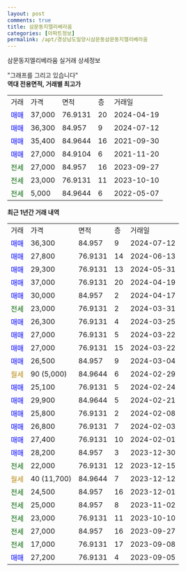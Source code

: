 ```yaml
---
layout: post
comments: true
title: 삼문동지엘리베라움
categories: [아파트정보]
permalink: /apt/경상남도밀양시삼문동삼문동지엘리베라움
---
```


삼문동지엘리베라움 실거래 상세정보

<script type="text/javascript">
  google.charts.load('current', {'packages':['line', 'corechart']});
  google.charts.setOnLoadCallback(drawChart);

  function drawChart() {
    var data = new google.visualization.DataTable();
    data.addColumn('date', '거래일');
    data.addColumn('number', "매매");
    data.addColumn('number', "전세");
    data.addColumn('number', "전매");

    data.addRows([[new Date(Date.parse("2024-07-12")), 36300, null, null], [new Date(Date.parse("2024-06-13")), 27800, null, null], [new Date(Date.parse("2024-05-31")), 29300, null, null], [new Date(Date.parse("2024-04-19")), 37000, null, null], [new Date(Date.parse("2024-04-17")), 30000, null, null], [new Date(Date.parse("2024-03-31")), null, 23000, null], [new Date(Date.parse("2024-03-25")), 26300, null, null], [new Date(Date.parse("2024-03-22")), 27000, null, null], [new Date(Date.parse("2024-03-22")), 27000, null, null], [new Date(Date.parse("2024-03-04")), 26500, null, null], [new Date(Date.parse("2024-02-29")), null, null, null], [new Date(Date.parse("2024-02-24")), 25100, null, null], [new Date(Date.parse("2024-02-21")), 29900, null, null], [new Date(Date.parse("2024-02-08")), 25800, null, null], [new Date(Date.parse("2024-02-03")), 26800, null, null], [new Date(Date.parse("2024-02-01")), 27400, null, null], [new Date(Date.parse("2023-12-30")), 28200, null, null], [new Date(Date.parse("2023-12-15")), null, 22000, null], [new Date(Date.parse("2023-12-12")), null, null, null], [new Date(Date.parse("2023-12-01")), null, 24500, null], [new Date(Date.parse("2023-11-02")), null, 25000, null], [new Date(Date.parse("2023-10-10")), null, 23000, null], [new Date(Date.parse("2023-09-27")), null, 27000, null], [new Date(Date.parse("2023-09-08")), null, 17000, null], [new Date(Date.parse("2023-09-05")), 27200, null, null]]);

    var options = {
      hAxis: {
        format: 'yyyy/MM/dd'
      },    
      lineWidth: 0,
      pointsVisible: true,    
      title: '최근 1년간 유형별 실거래가 분포',
      legend: { position: 'bottom' }
    };

    var formatter = new google.visualization.NumberFormat({pattern:'###,###'} );
    formatter.format(data, 1);
    formatter.format(data, 2);
    
    setTimeout(function() {
        var chart = new google.visualization.LineChart(document.getElementById('columnchart_material'));
        chart.draw(data, (options));
        document.getElementById('loading').style.display = 'none';
    }, 200);
  }
</script>


<div id="loading" style="z-index:20; display: block; margin-left: 0px">"그래프를 그리고 있습니다"</div>
<div id="columnchart_material" style="width: 95%; margin-left: 0px; display: block"></div>
<!-- contents start -->
<b>역대 전용면적, 거래별 최고가</b>
<table class="sortable">
    <tr>
      <td>거래</td>
      <td>가격</td>
      <td>면적</td>
      <td>층</td>
      <td>거래일</td>
    </tr>
        <tr>
          <td><a style="color: blue">매매</a></td>
          <td>37,000</td>
          <td>76.9131</td>
          <td>20</td>
          <td>2024-04-19</td>
        </tr>            <tr>
          <td><a style="color: blue">매매</a></td>
          <td>36,300</td>
          <td>84.957</td>
          <td>9</td>
          <td>2024-07-12</td>
        </tr>            <tr>
          <td><a style="color: blue">매매</a></td>
          <td>35,400</td>
          <td>84.9644</td>
          <td>16</td>
          <td>2021-09-30</td>
        </tr>            <tr>
          <td><a style="color: blue">매매</a></td>
          <td>27,000</td>
          <td>84.9104</td>
          <td>6</td>
          <td>2021-11-20</td>
        </tr>        
        <tr>
              <td><a style="color: darkgreen">전세</a></td>
              <td>27,000</td>
              <td>84.957</td>
              <td>16</td>
              <td>2023-09-27</td>
            </tr>            <tr>
              <td><a style="color: darkgreen">전세</a></td>
              <td>23,000</td>
              <td>76.9131</td>
              <td>11</td>
              <td>2023-10-10</td>
            </tr>            <tr>
              <td><a style="color: darkgreen">전세</a></td>
              <td>5,000</td>
              <td>84.9644</td>
              <td>6</td>
              <td>2022-05-07</td>
            </tr>        
    
</table>

<b>최근 1년간 거래 내역</b>

<table class="sortable">
    <tr>
      <td>거래</td>
      <td>가격</td>
      <td>면적</td>
      <td>층</td>
      <td>거래일</td>
    </tr>
    <tr>
      <td><a style="color: blue">매매</a></td>
      <td>36,300</td>
      <td>84.957</td>
      <td>9</td>
      <td>2024-07-12</td>
    </tr>          <tr>
      <td><a style="color: blue">매매</a></td>
      <td>27,800</td>
      <td>76.9131</td>
      <td>14</td>
      <td>2024-06-13</td>
    </tr>          <tr>
      <td><a style="color: blue">매매</a></td>
      <td>29,300</td>
      <td>76.9131</td>
      <td>13</td>
      <td>2024-05-31</td>
    </tr>          <tr>
      <td><a style="color: blue">매매</a></td>
      <td>37,000</td>
      <td>76.9131</td>
      <td>20</td>
      <td>2024-04-19</td>
    </tr>          <tr>
      <td><a style="color: blue">매매</a></td>
      <td>30,000</td>
      <td>84.957</td>
      <td>2</td>
      <td>2024-04-17</td>
    </tr>          <tr>
      <td><a style="color: darkgreen">전세</a></td>
      <td>23,000</td>
      <td>76.9131</td>
      <td>2</td>
      <td>2024-03-31</td>
    </tr>          <tr>
      <td><a style="color: blue">매매</a></td>
      <td>26,300</td>
      <td>76.9131</td>
      <td>4</td>
      <td>2024-03-25</td>
    </tr>          <tr>
      <td><a style="color: blue">매매</a></td>
      <td>27,000</td>
      <td>76.9131</td>
      <td>5</td>
      <td>2024-03-22</td>
    </tr>          <tr>
      <td><a style="color: blue">매매</a></td>
      <td>27,000</td>
      <td>76.9131</td>
      <td>15</td>
      <td>2024-03-22</td>
    </tr>          <tr>
      <td><a style="color: blue">매매</a></td>
      <td>26,500</td>
      <td>84.957</td>
      <td>9</td>
      <td>2024-03-04</td>
    </tr>          <tr>
      <td><a style="color: darkgoldenrod">월세</a></td>
      <td>90 (5,000)</td>
      <td>84.9644</td>
      <td>6</td>
      <td>2024-02-29</td>
    </tr>          <tr>
      <td><a style="color: blue">매매</a></td>
      <td>25,100</td>
      <td>76.9131</td>
      <td>5</td>
      <td>2024-02-24</td>
    </tr>          <tr>
      <td><a style="color: blue">매매</a></td>
      <td>29,900</td>
      <td>84.9644</td>
      <td>5</td>
      <td>2024-02-21</td>
    </tr>          <tr>
      <td><a style="color: blue">매매</a></td>
      <td>25,800</td>
      <td>76.9131</td>
      <td>2</td>
      <td>2024-02-08</td>
    </tr>          <tr>
      <td><a style="color: blue">매매</a></td>
      <td>26,800</td>
      <td>76.9131</td>
      <td>7</td>
      <td>2024-02-03</td>
    </tr>          <tr>
      <td><a style="color: blue">매매</a></td>
      <td>27,400</td>
      <td>76.9131</td>
      <td>10</td>
      <td>2024-02-01</td>
    </tr>          <tr>
      <td><a style="color: blue">매매</a></td>
      <td>28,200</td>
      <td>84.957</td>
      <td>3</td>
      <td>2023-12-30</td>
    </tr>          <tr>
      <td><a style="color: darkgreen">전세</a></td>
      <td>22,000</td>
      <td>76.9131</td>
      <td>12</td>
      <td>2023-12-15</td>
    </tr>          <tr>
      <td><a style="color: darkgoldenrod">월세</a></td>
      <td>40 (11,700)</td>
      <td>84.9644</td>
      <td>7</td>
      <td>2023-12-12</td>
    </tr>          <tr>
      <td><a style="color: darkgreen">전세</a></td>
      <td>24,500</td>
      <td>84.957</td>
      <td>16</td>
      <td>2023-12-01</td>
    </tr>          <tr>
      <td><a style="color: darkgreen">전세</a></td>
      <td>25,000</td>
      <td>84.957</td>
      <td>8</td>
      <td>2023-11-02</td>
    </tr>          <tr>
      <td><a style="color: darkgreen">전세</a></td>
      <td>23,000</td>
      <td>76.9131</td>
      <td>11</td>
      <td>2023-10-10</td>
    </tr>          <tr>
      <td><a style="color: darkgreen">전세</a></td>
      <td>27,000</td>
      <td>84.957</td>
      <td>16</td>
      <td>2023-09-27</td>
    </tr>          <tr>
      <td><a style="color: darkgreen">전세</a></td>
      <td>17,000</td>
      <td>76.9131</td>
      <td>17</td>
      <td>2023-09-08</td>
    </tr>          <tr>
      <td><a style="color: blue">매매</a></td>
      <td>27,200</td>
      <td>76.9131</td>
      <td>4</td>
      <td>2023-09-05</td>
    </tr>      </table>
<!-- contents end -->    

